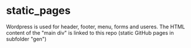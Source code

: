 # static_pages
Wordpress is used for header, footer, menu, forms and useres. The HTML content of the "main div" is linked to this repo (static GitHub pages in subfolder "gen")
